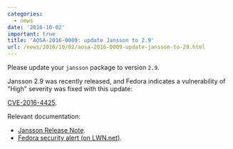 ```yaml
---
categories:
  - news
date: '2016-10-02'
important: true
title: 'AOSA-2016-0009: update Jansson to 2.9'
url: /news/2016/10/02/aosa-2016-0009-update-jansson-to-29.html
---
```



Please update your `jansson` package to version `2.9`.

Jansson 2.9 was recently released, and Fedora indicates a vulnerability of "High" severity was fixed with this update:

[CVE-2016-4425](https://web.nvd.nist.gov/view/vuln/detail?vulnId=CVE-2016-4425).

Relevant documentation:

- [Jansson Release Note](https://jansson.readthedocs.io/en/2.9/changes.html#version-2-9).
- [Fedora security alert (on LWN.net)](http://lwn.net/Articles/702090/).